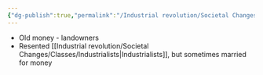 ```yaml
---
{"dg-publish":true,"permalink":"/Industrial revolution/Societal Changes/Classes/Aristocrats/"}
---
```



*  Old money - landowners
* Resented [[Industrial revolution/Societal Changes/Classes/Industrialists\|Industrialists]], but sometimes married for money